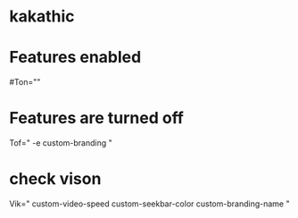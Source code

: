 # kakathic

# Features enabled
#Ton=""

# Features are turned off
Tof="
-e custom-branding
"

# check vison
Vik="
custom-video-speed
custom-seekbar-color
custom-branding-name
"
